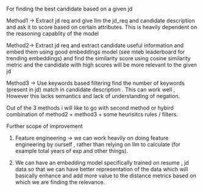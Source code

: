 For finding the best candidate based on a given jd 


Method1 -> Extract jd req and give llm the jd_req and candidate description and ask it to score based on certain attributes. This is heavily dependent on the reasoning capablity of the model


Method2-> Extract jd req and extract candidate useful information and embed them using good embeddings model (see mteb leaderboard for trending embeddings) and find the similarity score using cosine similarity
metric and the candidate with high scores will be more relevant to the given jd

Method3 -> Use keywords based filtering find the number of keywords (present in jd) match  in candidate description . This can work well , However this lacks semantics and lack of understanding of negation.


Out of the 3 methods i will like to go with second method  or hybird combination of method2 + method3 + some heurisitcs rules / filters.

Further scope of improvement
1. Feature engineering -> we can work heavily on doing feature engineering by ourself , rather than relying on llm to calculate (for example total years of exp and other things).

2. We can have an embedding model specifically trained on resume , jd data so that we can have better representation of the data which will basically enhance and add more value to the distance metrics based on which we are finding the relevance.



